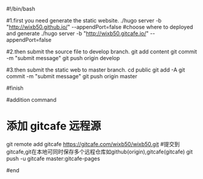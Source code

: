 #!/bin/bash

#1.first you need generate the static website.
./hugo server -b "http://wixb50.github.io/" --appendPort=false
#choose where to deployed and generate
./hugo server -b "http://wixb50.gitcafe.io/" --appendPort=false

#2.then submit the source file to develop branch.
git add content
git commit -m "submit message"
git push origin develop

#3.then submit the static web to master branch.
cd public
git add -A
git commit -m "submit message"
git push origin master

#finish

#addition command
# 添加 gitcafe 远程源
git remote add gitcafe https://gitcafe.com/wixb50/wixb50.git
#提交到gitcafe,git在本地可同时保存多个远程仓库如github(origin),gitcafe(gitcafe)
git push -u gitcafe master:gitcafe-pages

#end
